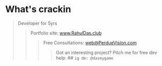 # What's crackin
> Developer for 5yrs <br>
>> Portfolio site: www.RahulDas.club <br>
>>> Free Consultations: web@PerdueVision.com <br>
>>>> Got an interesting project? Pitch me for free dev help: ## `ig dm: @dasmygame`
